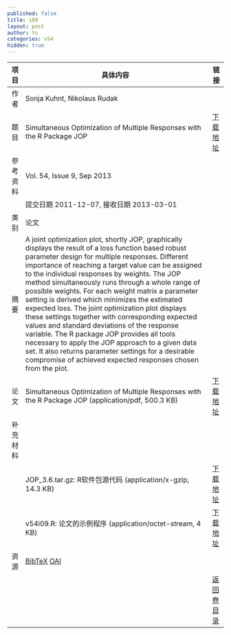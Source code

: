 ```yaml
---
published: false
title: i09
layout: post
author: Yu
categories: v54
hidden: true
---
```


| 项目 | 具体内容 | 链接 |
|---:|---|---|
| 作者 | Sonja Kuhnt, Nikolaus Rudak| |
| 题目 |Simultaneous Optimization of Multiple Responses with the R Package JOP | [下载地址](http://www.jstatsoft.org/v54/i09/paper) |
| 参考资料 |Vol. 54, Issue 9, Sep 2013 | |
| | 提交日期 2011-12-07, 接收日期 2013-03-01| | 
| 类别 | 论文| |
| 摘要 | A joint optimization plot, shortly JOP, graphically displays the result of a loss function based robust parameter design for multiple responses. Different importance of reaching a target value can be assigned to the individual responses by weights. The JOP method simultaneously runs through a whole range of possible weights. For each weight matrix a parameter setting is derived which minimizes the estimated expected loss. The joint optimization plot displays these settings together with corresponding expected values and standard deviations of the response variable. The R package JOP provides all tools necessary to apply the JOP approach to a given data set. It also returns parameter settings for a desirable compromise of achieved expected responses chosen from the plot.| |
| 论文 | Simultaneous Optimization of Multiple Responses with the R Package JOP  (application/pdf, 500.3 KB)| [下载地址](http://www.jstatsoft.org/v54/i09/paper) |
| 补充材料 | | |
| |JOP_3.6.tar.gz: R软件包源代码  (application/x-gzip, 14.3 KB)|  [下载地址](http://www.jstatsoft.org/v54/i09/supp/1) |
| |v54i09.R:       论文的示例程序  (application/octet-stream, 4 KB)|  [下载地址](http://www.jstatsoft.org/v54/i09/supp/2) |
| 资源 | [BibTeX](http://www.jstatsoft.org/v54/i09/bibtex) [OAI](http://www.jstatsoft.org/oai?verb=GetRecord&identifier=oai.jstatsoft/v54/i09&prefix=oai_dc)| |
| |  | [返回卷目录]({{site.baseurl}}/volume/v54.html) |